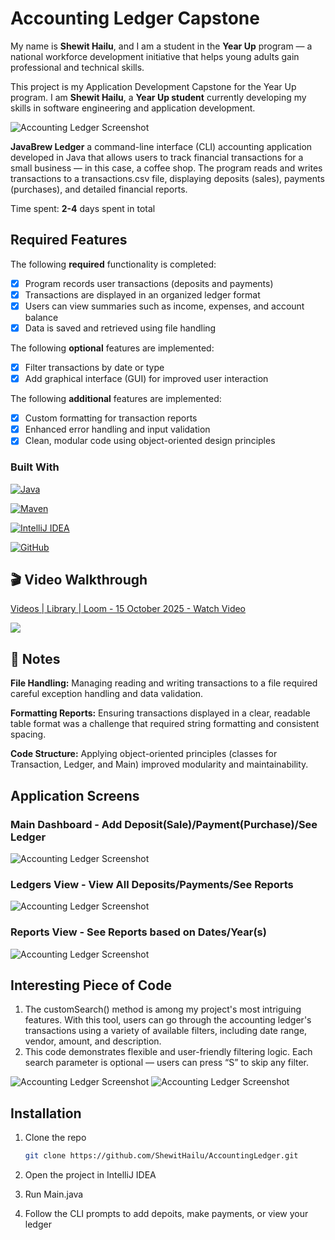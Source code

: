 # Accounting Ledger Capstone

My name is **Shewit Hailu**, and I am a student in the **Year Up** program — a national workforce development initiative that helps young adults gain professional and technical skills.

This project is my Application Development Capstone for the Year Up program. I am **Shewit Hailu**, a **Year Up student** currently developing my skills in software engineering and application development.

![Accounting Ledger Screenshot](images/screen.png)

**JavaBrew Ledger** a command-line interface (CLI) accounting application developed in Java that allows users to track financial transactions for a small business — in this case, a coffee shop. The program reads and writes transactions to a transactions.csv file, displaying deposits (sales), payments (purchases), and detailed financial reports.


Time spent: **2-4** days spent in total

## Required Features

The following **required** functionality is completed:

- [x] Program records user transactions (deposits and payments)
- [x] Transactions are displayed in an organized ledger format
- [x] Users can view summaries such as income, expenses, and account balance
- [x] Data is saved and retrieved using file handling

The following **optional** features are implemented:

- [x] Filter transactions by date or type
- [x] Add graphical interface (GUI) for improved user interaction

The following **additional** features are implemented:

- [x] Custom formatting for transaction reports
- [x] Enhanced error handling and input validation
- [x] Clean, modular code using object-oriented design principles

### Built With

[![Java][Java.com]][Java-url]


[![Maven][Maven.apache.org]][Maven-url]


[![IntelliJ IDEA][IntelliJ.com]][IntelliJ-url]


[![GitHub][GitHub.com]][GitHub-url]


[Java.com]: https://img.shields.io/badge/Java-ED8B00?style=for-the-badge&logo=openjdk&logoColor=white
[Java-url]: https://www.java.com/


[Maven.apache.org]: https://img.shields.io/badge/Maven-C71A36?style=for-the-badge&logo=apachemaven&logoColor=white
[Maven-url]: https://maven.apache.org/


[IntelliJ.com]: https://img.shields.io/badge/IntelliJ_IDEA-000000?style=for-the-badge&logo=intellij-idea&logoColor=white
[IntelliJ-url]: https://www.jetbrains.com/idea/


[GitHub.com]: https://img.shields.io/badge/GitHub-181717?style=for-the-badge&logo=github&logoColor=white
[GitHub-url]: https://github.com/



## 🎬 Video Walkthrough
<div>
    <a href="https://www.loom.com/share/0009564a5f944772b84eef622f7dd7b3">
      <p>Videos | Library | Loom - 15 October 2025 - Watch Video</p>
    </a>
    <a href="https://www.loom.com/share/0009564a5f944772b84eef622f7dd7b3">
      <img style="max-width:300px;" src="https://cdn.loom.com/sessions/thumbnails/0009564a5f944772b84eef622f7dd7b3-0e1d31d9ca0c7306-full-play.gif">
    </a>
  </div>




## 📝 Notes

**File Handling:** Managing reading and writing transactions to a file required careful exception handling and data validation.

**Formatting Reports:** Ensuring transactions displayed in a clear, readable table format was a challenge that required string formatting and consistent spacing.

**Code Structure:** Applying object-oriented principles (classes for Transaction, Ledger, and Main) improved modularity and maintainability.


## Application Screens

### Main Dashboard - Add Deposit(Sale)/Payment(Purchase)/See Ledger
![Accounting Ledger Screenshot](images/screen.png)

### Ledgers View - View All Deposits/Payments/See Reports
![Accounting Ledger Screenshot](images/pic2.png)

### Reports View - See Reports based on Dates/Year(s)
![Accounting Ledger Screenshot](images/pic1.png)


## Interesting Piece of Code
1. The customSearch() method is among my project's most intriguing features. With this tool, users can go through the accounting ledger's transactions using a variety of available filters, including date range, vendor, amount, and description.
2. This code demonstrates flexible and user-friendly filtering logic. Each search parameter is optional — users can press “S” to skip any filter.

![Accounting Ledger Screenshot](images/pi2.png)
![Accounting Ledger Screenshot](images/pi3.png)



## Installation

1. Clone the repo
   ```sh
   git clone https://github.com/ShewitHailu/AccountingLedger.git

2. Open the project in IntelliJ IDEA
   
3. Run Main.java
4. Follow the CLI prompts to add depoits, make payments, or view your ledger